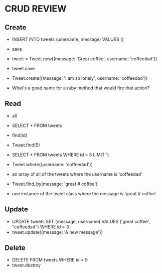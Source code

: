 # CRUD REVIEW

## Create
- INSERT INTO tweets (username, message) VALUES ()
- save
- tweet = Tweet.new({message: 'Great coffee', username: 'coffeedad'})
- tweet.save
- Tweet.create({message: 'I am so lonely', username: 'coffeedad'})

- What's a good name for a ruby method that would fire that action?
## Read
- all
- SELECT * FROM tweets
- find(id)
- Tweet.find(5)
- SELECT * FROM tweets WHERE id = 5 LIMIT 1;
- Tweet.where({username: 'coffeedad'})
- an array of all of the tweets where the username is 'coffeedad'

- Tweet.find_by(message: 'great # coffee')
- one instance of the tweet class where the message is 'great # coffee'

## Update
- UPDATE tweets SET (message, username) VALUES ('great coffee', "coffeedad") WHERE id = 3
- tweet.update({message: 'A new message'})
## Delete
- DELETE FROM tweets WHERE id = 9
- tweet.destroy
